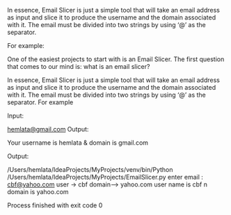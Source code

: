 In essence, Email Slicer is just a simple tool that will take an email address as input and slice it to produce the username and the domain associated with it. The email must be divided into two strings by using ‘@’ as the separator.

For example:

One of the easiest projects to start with is an Email Slicer. The first question that comes to our mind is: what is an email slicer?

In essence, Email Slicer is just a simple tool that will take an email address as input and slice it to produce the username and the domain associated with it. The email must be divided into two strings by using ‘@’ as the separator.
For example

Input:

hemlata@gmail.com
 Output:

Your username is hemlata & domain is gmail.com




Output: 

/Users/hemlata/IdeaProjects/MyProjects/venv/bin/Python /Users/hemlata/IdeaProjects/MyProjects/EmailSlicer.py 
 enter email : cbf@yahoo.com
user -> cbf  domain--> yahoo.com
user name is cbf  n domain is yahoo.com

Process finished with exit code 0
